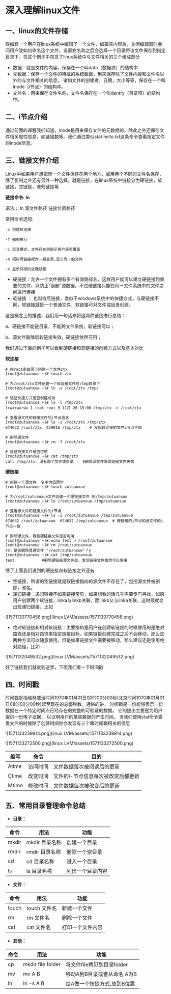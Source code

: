 # 深入理解linux文件

## 一、linux的文件存储

假如有一个用户在linux系统中编辑了一个文件，编辑完内容后，关闭编辑器时会问用户改如何命名这个文件，设置完名称之后会选择一个目录将该文件保存到指定目录下，在这个例子中包含了linux系统中与文件相关的三个组成部分

- 数据：就是文件的内容，保存在一个叫data（数据块）的结构中
- 元数据：保存一个文件的特征的系统数据，用来保存除了文件内容和文件名以外的与文件相关的信息， 诸如文件的创建者，日期，大小等等，保存在一个叫inode（i节点）的结构中。
- 文件名：用来保存文件名称，文件名保存在一个叫dentry（目录项）的结构中。

## 二、i节点介绍

通过前面的课程我们知道，inode是用来保存文件的元数据的，除此之外还保存文件相关属性信息，如链接数等。我们通过类似stat hello.txt这条命令查看指定文件的inode信息。

## 三、链接文件介绍

Linux中如果用户想把同一个文件保存在两个地方，或用两个不同的文件名保存，除了复制之外还有另外一种选择，就是链接，在linux系统中链接分为硬链接，软链接，空链接，递归链接等

**链接命令: ln**

语法：
ln 源文件路径 链接位置路径

常用命令选项:

```
-s 创建软连接

-f 强制执行

-i 交互模式，文件存在则提示用户是否覆盖

-n 把符号链接视为一般目录,显示为一般文件

-v 显示详细的处理过程
```

- 硬链接：允许一个文件拥有多个有效路径名，这样用户就可以建立硬链接到重要的文件，以防止“误删”源数据，不过硬链接只能在同一文件系统中的文件之间进行连接
- 软链接 ： 也叫符号链接，类似于windows系统中的快捷方式，与硬链接不同，软链接就是一个普通文件，软链接可对文件或目录创建。

这是概念上的描述，我们用一句话来将这两种链接进行总结：

a、硬链接不能链目录，不能跨文件系统，软链接可以；

b、源文件删除后软链接失效，硬链接依然可用；

我们通过下面的例子可以看到硬链接和软链接的创建方式以及基本对比

**软连接**

```
# 在root家目录下创建一个文件ztx
[root@zutuanxue ~]# touch ztx

# 为/root/ztx文件创建一个软连接文件在/tmp目录下
[root@zutuanxue ~]# ln -s /root/ztx /tmp/

# 验证快捷方式是否创建成功
[root@zutuanxue ~]# ls -l /tmp/ztx 
lrwxrwxrwx 1 root root 9 11月 26 15:06 /tmp/ztx -> /root/ztx

# 查看源文件和链接文件的i节点信息
[root@zutuanxue ~]# ls -i /root/ztx /tmp/ztx 
674632 /root/ztx  929916 /tmp/ztx    # 发现软连接的文件i节点不同

# 删除源文件
[root@zutuanxue ~]# rm -f /root/ztx
 
# 验证链接文件是否可用
[root@zutuanxue ~]# cat /tmp/ztx 
cat: /tmp/ztx: 没有那个文件或目录    #删除源文件发现链接文件失效
```

**硬链接**

```
# 创建一个源文件  名字为组团学
[root@zutuanxue ~]# touch zutuanxue   

# 为/root/zutuanxue文件创建一个硬链接文件 到/tmp/zutuanxue
[root@zutuanxue ~]# ln /root/zutuanxue /tmp/zutuanxue   

# 查看源文件和链接文件的i节点
[root@zutuanxue ~]# ls -i /root/zutuanxue /tmp/zutuanxue 
674632 /root/zutuanxue  674632 /tmp/zutuanxue  # 硬链接的i节点和源文件的i节点一致

# 删除源文件，看看硬链接文件是否可用
[root@zutuanxue ~]# echo test > /root/zutuanxue 
[root@zutuanxue ~]# rm /root/zutuanxue 
rm：是否删除普通文件 "/root/zutuanxue"？y
[root@zutuanxue ~]# cat /tmp/zutuanxue 
test			#删除硬链接源文件后，发现链接文件依然可以使用
```

除了上面我们说到的硬链接和软链接之外还有

- 空链接，所谓的空链接就是软链接指向的源文件不存在了，包括源文件被删除，改名。
- 递归链接：递归链接不如空链接常见，如果想看的话几乎需要专门寻找，如果用户创建两个软链接，linka与linkb关联，而linkb又与linka关联，这时候就会出现递归链接，比如

![1571130770456.png](linux LVM/assets/1571130770456.png)

- 绝对软链接和相对软链接：主要指的是用户在创建软链接的时候使用的是绝对路径还是相对路径来指定链接目标，如果链接创建完成之后不会移动，那么这两种方法可以随意使用，但是如果链接文件需要被移动，那么建议还是使用绝对路径，比如

![1571132049532.png](linux LVM/assets/1571132049532.png)

好了链接我们就说到这里，下面我们看一下时间戳

## 四、时间戳

时间戳是指格林威治时间1970年01月01日00时00分00秒(北京时间1970年01月01日08时00分00秒)起至现在的总毫秒数。通俗的讲， 时间戳是一份能够表示一份数据在一个特定时间点已经存在的完整的可验证的数据。 它的提出主要是为用户提供一份电子证据， 以证明用户的某些数据的产生时间。 当我们使用stat命令查看文件的时候除了创建时间你会发现有三个跟时间戳相关的信息

![1571133239914.png](linux LVM/assets/1571133239914.png)

![1571133272500.png](linux LVM/assets/1571133272500.png)

|缩写|命令|目的|
| -----| --------| ----------------------------------|
|Atime|访问时间|文件数据每次被阅读后的更新|
|Ctime|改变时间|文件的i-节点信息每次被改变后都更新|
|Mtime|修改时间|文件数据每次被改变后的更新|

## 五、常用目录管理命令总结

- **目录：**

|命令|用法|功能|
| -----| --------------| ----------------|
|mkdir|mkdir 目录名称|创建一个目录|
|rmdir|rmdir 目录名称|删除一个空目录|
|cd|cd 目录名称|进入一个目录|
|ls|ls 目录名称|列出一个目录内容|

- **文件：**

|命令|用法|功能|
| -----| ------------| ----------------|
|touch|touch 文件名|新建一个文件|
|rm|rm 文件名|删除一个文件|
|cat|cat 文件名|打印一个文件内容|

- **其他：**

|命令|用法|功能|
| ----| -----------------| ---------------------------|
|cp|mkdir file folder|将文件file拷贝到目录folder|
|mv|mv A B|移动A到B目录或者从命名 A为B|
|ln|ln -s A B|给A做一个快捷方式,放到B位置|
